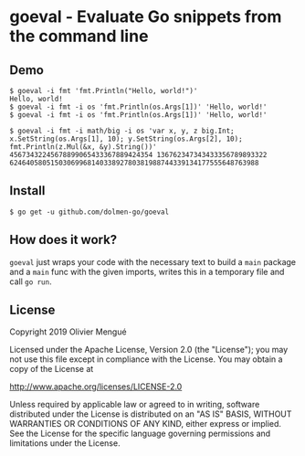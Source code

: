 
# goeval - Evaluate Go snippets from the command line

## Demo

    $ goeval -i fmt 'fmt.Println("Hello, world!")'
    Hello, world!
    $ goeval -i fmt -i os 'fmt.Println(os.Args[1])' 'Hello, world!'
    $ goeval -i fmt -i os 'fmt.Println(os.Args[1])' 'Hello, world!'

    $ goeval -i fmt -i math/big -i os 'var x, y, z big.Int; x.SetString(os.Args[1], 10); y.SetString(os.Args[2], 10); fmt.Println(z.Mul(&x, &y).String())' 45673432245678899065433367889424354 136762347343433356789893322
    6246405805150306996814033892780381988744339134177555648763988

## Install

    $ go get -u github.com/dolmen-go/goeval

## How does it work?

`goeval` just wraps your code with the necessary text to build a `main` package and a `main` func with the given imports, writes this in a temporary file and call `go run`.

## License

Copyright 2019 Olivier Mengué

Licensed under the Apache License, Version 2.0 (the "License");
you may not use this file except in compliance with the License.
You may obtain a copy of the License at

   http://www.apache.org/licenses/LICENSE-2.0

Unless required by applicable law or agreed to in writing, software
distributed under the License is distributed on an "AS IS" BASIS,
WITHOUT WARRANTIES OR CONDITIONS OF ANY KIND, either express or implied.
See the License for the specific language governing permissions and
limitations under the License.
